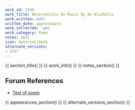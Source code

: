 ```yaml
---
work_id: 2246
work_title: Observations On Music By An Alcoholic
work_written: null
written_date: approximate
work_collected: 'yes'
work_category: Poem
notes: null
icon: material/book
alternate_versions:
- 2247
---
```


{{ section_title() }}
{{ work_info() }}
{{ notes_section() }}
## Forum References
- [Text of poem](https://bukowskiforum.com/showthread.php?t=5215)

{{ appearances_section() }}
{{ alternate_versions_section() }}